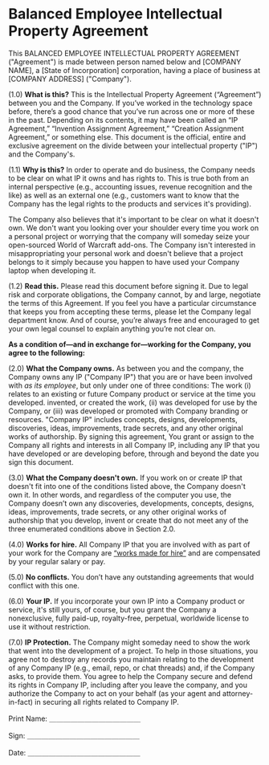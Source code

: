 # Balanced Employee Intellectual Property Agreement  

This BALANCED EMPLOYEE INTELLECTUAL PROPERTY AGREEMENT ("Agreement") is made between person named below and [COMPANY NAME], a [State of Incorporation] corporation, having a place of business at [COMPANY ADDRESS] ("Company").

(1.0) **What is this?** This is the Intellectual Property Agreement (“Agreement”) between you and the Company. If you’ve worked in the technology space before, there’s a good chance that you’ve run across one or more of these in the past. Depending on its contents, it may have been called an “IP Agreement,” “Invention Assignment Agreement,” “Creation Assignment Agreement,” or something else. This document is the official, entire and exclusive agreement on the divide between your intellectual property ("IP") and the Company's.

(1.1) **Why is this?** In order to operate and do business, the Company needs to be clear on what IP it owns and has rights to. This is true both from an internal perspective (e.g., accounting issues, revenue recognition and the like) as well as an external one (e.g., customers want to know that the Company has the legal rights to the products and services it's providing).

The Company also believes that it's important to be clear on what it doesn't own. We don't want you looking over your shoulder every time you work on a personal project or worrying that the company will someday seize your open-sourced World of Warcraft add-ons. The Company isn't interested in misappropriating your personal work and doesn't believe that a project belongs to it simply because you happen to have used your Company laptop when developing it.

(1.2) **Read this.** Please read this document before signing it. Due to legal risk and corporate obligations, the Company cannot, by and large, negotiate the terms of this Agreement. If you feel you have a particular circumstance that keeps you from accepting these terms, please let the Company legal department know. And of course, you’re always free and encouraged to get your own legal counsel to explain anything you’re not clear on.  

**As a condition of—and in exchange for—working for the Company, you agree to the following:**

(2.0) **What the Company owns.** As between you and the company, the Company owns any IP  ("Company IP") that you are or have been involved with _as its employee_, but only under one of three conditions: The work (i) relates to an existing or future Company product or service at the time you developed. invented, or created the work, (ii) was developed for use by the Company, or (iii) was developed or promoted with Company branding or resources. "Company IP" includes concepts, designs, developments, discoveries, ideas, improvements, trade secrets, and any other original works of authorship. By signing this agreement, You grant or assign to the Company all rights and interests in all Company IP, including any IP that you have developed or are developing before, through and beyond the date you sign this document.

(3.0) **What the Company doesn't own.** If you work on or create IP that doesn't fit into one of the conditions listed above, the Company doesn't own it. In other words, and regardless of the computer you use, the Company doesn’t own any discoveries, developments, concepts, designs, ideas, improvements, trade secrets, or any other original works of authorship that you develop, invent or create that do not meet any of the three enumerated conditions above in Section 2.0.  


(4.0) **Works for hire.** All Company IP that you are involved with as part of your work for the Company are [“works made for hire”](http://www.copyright.gov/circs/circ09.pdf) and are compensated by your regular salary or pay.

(5.0) **No conflicts.** You don’t have any outstanding agreements that would conflict with this one.

(6.0) **Your IP.** If you incorporate your own IP into a Company product or service, it's still yours, of course, but you grant the Company a nonexclusive, fully paid-up, royalty-free, perpetual, worldwide license to use it without restriction.

(7.0) **IP Protection.** The Company might someday need to show the work that went into the development of a project. To help in those situations, you agree not to destroy any records you maintain relating to the development of any Company IP (e.g., email, repo, or chat threads) and, if the Company asks, to provide them. You agree to help the Company secure and defend its rights in Company IP, including after you leave the company, and you authorize the Company to act on your behalf (as your agent and attorney-in-fact) in securing all rights related to Company IP.   


Print Name: ＿＿＿＿＿＿＿＿＿＿＿＿＿

Sign: ＿＿＿＿＿＿＿＿＿＿＿＿＿＿＿＿

Date: ＿＿＿＿＿＿＿＿＿＿＿＿＿＿＿＿
